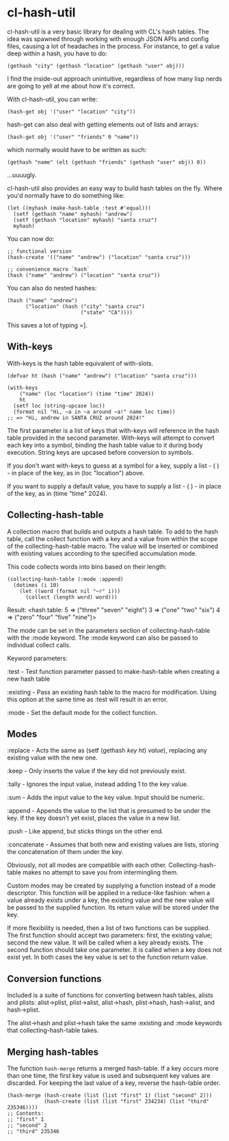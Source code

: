 cl-hash-util
============
cl-hash-util is a very basic library for dealing with CL's hash tables. The
idea was spawned through working with enough JSON APIs and config files,
causing a lot of headaches in the process. For instance, to get a value deep
within a hash, you have to do:
```common-lisp
(gethash "city" (gethash "location" (gethash "user" obj)))
```

I find the inside-out approach unintuitive, regardless of how many lisp nerds
are going to yell at me about how it's correct.

With cl-hash-util, you can write:

```common-lisp
(hash-get obj '("user" "location" "city"))
```

hash-get can also deal with getting elements out of lists and arrays:

```common-lisp
(hash-get obj '("user" "friends" 0 "name"))
```

which normally would have to be written as such:

```common-lisp
(gethash "name" (elt (gethash "friends" (gethash "user" obj)) 0))
```

...uuuugly.

cl-hash-util also provides an easy way to build hash tables on the fly. 
Where you'd normally have to do something like:

```common-lisp
(let ((myhash (make-hash-table :test #'equal)))
  (setf (gethash "name" myhash) "andrew")
  (setf (gethash "location" myhash) "santa cruz")
  myhash)
```

You can now do:

```common-lisp
;; functional version
(hash-create '(("name" "andrew") ("location" "santa cruz")))

;; convenience macro `hash`
(hash ("name" "andrew") ("location" "santa cruz"))
```

You can also do nested hashes:
```common-lisp
(hash ("name" "andrew")
      ("location" (hash ("city" "santa cruz")
                        ("state" "CA"))))
```

This saves a lot of typing =].

With-keys
---------

With-keys is the hash table equivalent of with-slots.

```common-lisp
(defvar ht (hash ("name" "andrew") ("location" "santa cruz")))

(with-keys
    ("name" (loc "location") (time "time" 2024))
    ht
  (setf loc (string-upcase loc))
  (format nil "Hi, ~a in ~a around ~a!" name loc time))
;; => "Hi, andrew in SANTA CRUZ around 2024!"
```

The first parameter is a list of keys that with-keys will reference in the hash
table provided in the second parameter. With-keys will attempt to convert each
key into a symbol, binding the hash table value to it during body execution.
String keys are upcased before conversion to symbols.

If you don't want with-keys to guess at a symbol for a key, supply a list -
(<symbol> <key>) - in place of the key, as in (loc "location") above.

If you want to supply a default value, you have to supply a list -
(<symbol> <key> <default>) - in place of the key, as in (time "time" 2024).

Collecting-hash-table
---------------------

A collection macro that builds and outputs a hash table. To add to the hash
table, call the collect function with a key and a value from within the scope
of the collecting-hash-table macro. The value will be inserted or combined with
existing values according to the specified accumulation mode.

This code collects words into bins based on their length:

```common-lisp
(collecting-hash-table (:mode :append)
  (dotimes (i 10)
    (let ((word (format nil "~r" i)))
      (collect (length word) word)))
```

Result: &lt;hash table: 5 =&gt; ("three" "seven" "eight")
                     3 =&gt; ("one" "two" "six")
                     4 =&gt; ("zero" "four" "five" "nine")&gt;

The mode can be set in the parameters section of collecting-hash-table with the
:mode keyword. The :mode keyword can also be passed to individual collect calls.

Keyword parameters:

:test - Test function parameter passed to make-hash-table when creating a new
hash table

:existing - Pass an existing hash table to the macro for modification. Using
this option at the same time as :test will result in an error.

:mode - Set the default mode for the collect function.

Modes
-----

:replace - Acts the same as (setf (gethash *key* *ht*) *value*), replacing any
existing value with the new one.

:keep - Only inserts the value if the key did not previously exist.

:tally - Ignores the input value, instead adding 1 to the key value.

:sum - Adds the input value to the key value. Input should be numeric.

:append - Appends the value to the list that is presumed to be under the key.
If the key doesn't yet exist, places the value in a new list.

:push - Like append, but sticks things on the other end.

:concatenate - Assumes that both new and existing values are lists, storing the
concatenation of them under the key.

Obviously, not all modes are compatible with each other. Collecting-hash-table
makes no attempt to save you from intermingling them.

Custom modes may be created by supplying a function instead of a mode
descriptor. This function will be applied in a reduce-like fashion: when a value
already exists under a key, the existing value and the new value will be passed
to the supplied function. Its return value will be stored under the key.

If more flexibility is needed, then a list of two functions can be supplied. The
first function should accept two parameters: first, the existing value; second
the new value. It will be called when a key already exists. The second function
should take one parameter. It is called when a key does not exist yet. In both
cases the key value is set to the function return value.

Conversion functions
--------------------

Included is a suite of functions for converting between hash tables, alists and
plists: alist->plist, plist->alist, alist->hash, plist->hash, hash->alist, and hash->plist.

The alist->hash and plist->hash take the same :existing and :mode keywords that
collecting-hash-table takes.

Merging hash-tables
-------------------

The function `hash-merge` returns a merged hash-table.
If a key occurs more than one time, the first key value is used
and subsequent key values are discarded.
For keeping the last value of a key, reverse the hash-table order.

```common-lisp
(hash-merge (hash-create (list (list "first" 1) (list "second" 2)))
            (hash-create (list (list "first" 234234) (list "third" 235346))))
;; Contents:
;; "first" 1
;; "second" 2
;; "third" 235346
```